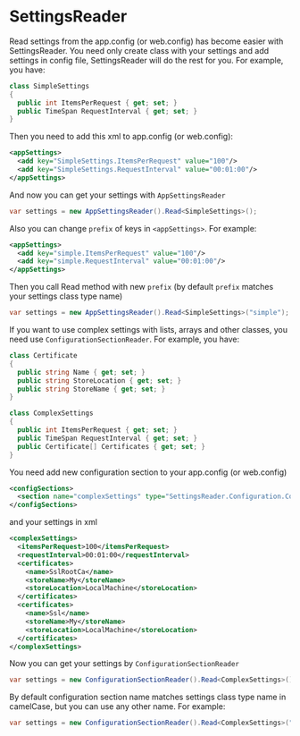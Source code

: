 SettingsReader
==============
Read settings from the app.config (or web.config) has become easier with SettingsReader.
You need only create class with your settings and add settings in config file, SettingsReader will do the rest for you.
For example, you have:
```C#
class SimpleSettings
{
  public int ItemsPerRequest { get; set; }
  public TimeSpan RequestInterval { get; set; }
}
```
Then you need to add this xml to app.config (or web.config):
```xml
<appSettings>
  <add key="SimpleSettings.ItemsPerRequest" value="100"/>
  <add key="SimpleSettings.RequestInterval" value="00:01:00"/>
</appSettings>
```
And now you can get your settings with `AppSettingsReader`
```C#
var settings = new AppSettingsReader().Read<SimpleSettings>();
```
Also you can change `prefix` of keys in `<appSettings>`. For example:
```xml
<appSettings>
  <add key="simple.ItemsPerRequest" value="100"/>
  <add key="simple.RequestInterval" value="00:01:00"/>
</appSettings>
```
Then you call Read method with new `prefix` (by default `prefix` matches your settings class type name)
```C#
var settings = new AppSettingsReader().Read<SimpleSettings>("simple");
```
If you want to use complex settings with lists, arrays and other classes, you need use `ConfigurationSectionReader`.
For example, you have:
```C#
class Certificate
{
  public string Name { get; set; }
  public string StoreLocation { get; set; }
  public string StoreName { get; set; }
}

class ComplexSettings
{
  public int ItemsPerRequest { get; set; }
  public TimeSpan RequestInterval { get; set; }
  public Certificate[] Certificates { get; set; }
}
```
You need add new configuration section to your app.config (or web.config)
```xml
<configSections>
  <section name="complexSettings" type="SettingsReader.Configuration.ConfigurationSection, SettingsReader"/>
</configSections>
```
and your settings in xml
```xml
<complexSettings>
  <itemsPerRequest>100</itemsPerRequest>
  <requestInterval>00:01:00</requestInterval>
  <certificates>
    <name>SslRootCa</name>
    <storeName>My</storeName>
    <storeLocation>LocalMachine</storeLocation>
  </certificates>
  <certificates>
    <name>Ssl</name>
    <storeName>My</storeName>
    <storeLocation>LocalMachine</storeLocation>
  </certificates>
</complexSettings>
```
Now you can get your settings by `ConfigurationSectionReader`
```C#
var settings = new ConfigurationSectionReader().Read<ComplexSettings>();
```
By default configuration section name matches settings class type name in camelCase, but you can use any other name. For example:
```C#
var settings = new ConfigurationSectionReader().Read<ComplexSettings>("complex");
```
